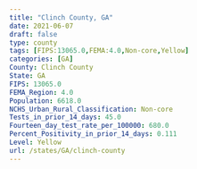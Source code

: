 ```yaml
---
title: "Clinch County, GA"
date: 2021-06-07
draft: false
type: county
tags: [FIPS:13065.0,FEMA:4.0,Non-core,Yellow]
categories: [GA]
County: Clinch County
State: GA
FIPS: 13065.0
FEMA_Region: 4.0
Population: 6618.0
NCHS_Urban_Rural_Classification: Non-core
Tests_in_prior_14_days: 45.0
Fourteen_day_test_rate_per_100000: 680.0
Percent_Positivity_in_prior_14_days: 0.111
Level: Yellow
url: /states/GA/clinch-county
---
```



